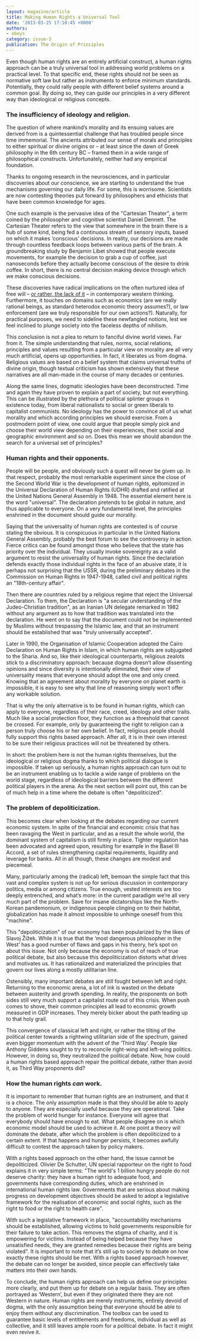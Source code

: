 ```yaml
---
layout: magazine/article
title: Making Human Rights a Universal Tool
date: '2013-03-25 17:10:45 +0000'
authors:
- obeys
category: issue-3
publication: The Origin of Principles
---
```


Even though human rights are an entirely artificial construct, a human rights approach can be a truly universal tool in addressing world problems on a practical level. To that specific end, these rights should not be seen as normative soft law but rather as instruments to enforce minimum standards. Potentially, they could rally people with different belief systems around a common goal. By doing so, they can guide our principles in a very different way than ideological or religious concepts.

### The insufficiency of ideology and religion.

The question of where mankind’s morality and its ensuing values are derived from is a quintessential challenge that has troubled people since time immemorial. The ancients attributed our sense of morals and principles to either spiritual or divine origins or – at least since the dawn of Greek philosophy in the 6th century BC – framed them in a wide range of philosophical constructs. Unfortunately, neither had any empirical foundation.

Thanks to ongoing research in the neurosciences, and in particular discoveries about our conscience, we are starting to understand the true mechanisms governing our daily life. For some, this is worrisome. Scientists are now contesting theories put forward by philosophers and ethicists that have been common knowledge for ages.

One such example is the pervasive idea of the "Cartesian Theater", a term coined by the philosopher and cognitive scientist Daniel Dennett. The Cartesian Theater refers to the view that somewhere in the brain there is a hub of some kind, being fed a continuous stream of sensory inputs, based on which it makes ‘conscious’ decisions. In reality, our decisions are made through countless feedback loops between various parts of the brain. A groundbreaking study by Benjamin Libet showed that people execute movements, for example the decision to grab a cup of coffee, just nanoseconds before they actually become conscious of the desire to drink coffee. In short, there is no central decision making device through which we make conscious decisions.

These discoveries have radical implications on the often nurtured idea of free will – <a href="http://www.youtube.com/watch?v=IHyev5-l4Tk" target="_blank">or rather, the lack of it</a> – in contemporary western thinking. Furthermore, it touches on domains such as economics (are we really rational beings, as standard heterodox economic theory assumes?), or law enforcement (are we truly responsible for our own actions?). Naturally, for practical purposes, we need to sideline these newfangled notions, lest we feel inclined to plunge society into the faceless depths of nihilism.

This conclusion is not a plea to return to fanciful divine world views. Far from it. The simple understanding that rules, norms, social relations, principles and values resulting from a particular view on morality are all very much artificial, opens up opportunities. In fact, it liberates us from dogma. Religious values are based on a belief system that claims universal truths of divine origin, though textual criticism has shown extensively that these narratives are all man-made in the course of many decades or centuries. 

Along the same lines, dogmatic ideologies have been deconstructed. Time and again they have proven to explain a part of society, but not everything. This can be illustrated by the plethora of political splinter groups in existence today, from liberal nationalists to social or green liberals to capitalist communists. No ideology has the power to convince all of us what morality and which according principles we should exercise. From a postmodern point of view, one could argue that people simply pick and choose their world view depending on their experiences, their social and geographic environment and so on. Does this mean we should abandon the search for a universal set of principles?

### Human rights and their opponents.

People will be people, and obviously such a quest will never be given up. In that respect, probably the most remarkable experiment since the close of the Second World War is the development of human rights, epitomized in the Universal Declaration of Human Rights (UDHR) drafted and ratified at the United Nations General Assembly in 1948. The essential element here is the word "universal". The declaration pretends to be global in nature, and thus applicable to everyone. On a very fundamental level, the principles enshrined in the document should guide our morality.

Saying that the universality of human rights are contested is of course stating the obvious. It is conspicuous in particular in the United Nations General Assembly, probably the best forum to see the controversy in action. Fierce critics can be found amongst those who believe that the state has priority over the individual. They usually invoke sovereignty as a valid argument to resist the universality of human rights. Since the declaration defends exactly those individual rights in the face of an abusive state, it is perhaps not surprising that the USSR, during the preliminary debates in the Commission on Human Rights in 1947-1948, called civil and political rights an "18th-century affair".

Then there are countries ruled by a religious regime that reject the Universal Declaration. To them, the Declaration is "a secular understanding of the Judeo-Christian tradition", as an Iranian UN delegate remarked in 1982 without any argument as to how that tradition was translated into the declaration. He went on to say that the document could not be implemented by Muslims without trespassing the Islamic law, and that an instrument should be established that was "truly universally accepted".

Later in 1990, the Organisation of Islamic Cooperation adopted the Cairo Declaration on Human Rights in Islam, in which human rights are subjugated to the Sharia. And so, like their ideological counterparts, religious zealots stick to a discriminatory approach: because dogma doesn’t allow dissenting opinions and since diversity is intentionally eliminated, their view of universality means that everyone should adopt the one and only creed. Knowing that an agreement about morality by everyone on planet earth is impossible, it is easy to see why that line of reasoning simply won’t offer any workable solution.

That is why the only alternative is to be found in human rights, which can apply to everyone, regardless of their race, creed, ideology and other traits. Much like a social protection floor, they function as a threshold that cannot be crossed. For example, only by guaranteeing the right to religion can a person truly choose his or her own belief. In fact, religious people should fully support this rights based approach. After all, it is in their own interest to be sure their religious practices will not be threatened by others.

In short: the problem here is not the human rights themselves, but the ideological or religious dogma thanks to which political dialogue is impossible. If taken up seriously, a human rights approach can turn out to be an instrument enabling us to tackle a wide range of problems on the world stage, regardless of ideological barriers between the different political players in the arena. As the next section will point out, this can be of much help in a time where the debate is often "depoliticized".

### The problem of depoliticization.

This becomes clear when looking at the debates regarding our current economic system. In spite of the financial and economic crisis that has been ravaging the West in particular, and as a result the whole world, the dominant system of capitalism is still firmly in place. Tighter regulation has been advocated and agreed upon, resulting for example in the Basel III Accord, a set of rules strengthening capital requirements, liquidity and leverage for banks. All in all though, these changes are modest and piecemeal.

Many, particularly among the (radical) left, bemoan the simple fact that this vast and complex system is not up for serious discussion in contemporary politics, media or among citizens. True enough, vested interests are too deeply entrenched, and what’s more: in the current paradigm we’re all very much part of the problem. Save for insane dictatorships like the North-Korean pandemonium, or indigenous people clinging on to their habitat, globalization has made it almost impossible to unhinge oneself from this "machine".

This "depoliticization" of our economy has been popularized by the likes of Slavoj Žižek. While it is true that the ‘most dangerous philosopher in the West’ has a good number of flaws and gaps in his theory, he’s spot on about this issue. Not only because the economy is out of reach of true political debate, but also because this depoliticization distorts what drives and motivates us. It has rationalized and materialized the principles that govern our lives along a mostly utilitarian line.

Ostensibly, many important debates are still fought between left and right. Returning to the economic arena, a lot of ink is wasted on the debate between austerity and growth spending. In reality, the proponents on both sides still very much support a capitalist route out of this crisis. When push comes to shove, their common principles all lead to economic growth measured in GDP increases. They merely bicker about the path leading up to that holy grail.

This convergence of classical left and right, or rather the tilting of the political center towards a rightwing utilitarian side of the spectrum, gained even bigger momentum with the advent of the ‘Third Way’. People like Anthony Giddens sought to try to reconcile right-wing and left-wing politics. However, in doing so, they neutralized the political debate. Now, how could a human rights based approach repair the political debate, rather than avoid it, as Third Way proponents did?

### How the human rights *can* work.

It is important to remember that human rights are an instrument, and that it is a choice. The only assumption made is that they should be able to apply to anyone. They are especially useful because they are operational. Take the problem of world hunger for instance. Everyone will agree that everybody should have enough to eat. What people disagree on is which economic model should be used to achieve it. At one point a theory will dominate the debate, after which the problem is often depoliticized to a certain extent. If that happens and hunger persists, it becomes awfully difficult to contest the approach taken by policy makers.

With a rights based approach on the other hand, the issue cannot be depoliticized. Olivier De Schutter, UN special rapporteur on the right to food explains it in very simple terms: "The world's 1 billion hungry people do not deserve charity: they have a human right to adequate food, and governments have corresponding duties, which are enshrined in international human rights law. Governments that are serious about making progress on development objectives should be asked to adopt a legislative framework for the realisation of economic and social rights, such as the right to food or the right to health care".

With such a legislative framework in place, "accountability mechanisms should be established, allowing victims to hold governments responsible for their failure to take action. This removes the stigma of charity, and it is empowering for victims. Instead of being helped because they have unsatisfied needs, they are granted remedies because their rights are being violated". It is important to note that it’s still up to society to debate on how exactly these rights should be met. With a rights based approach however, the debate can no longer be avoided, since people can effectively take matters into their own hands.

To conclude, the human rights approach can help us define our principles more clearly, and put them up for debate on a regular basis. They are often portrayed as ‘Western’, but even if they originated there they are not Western in nature. Human rights are merely instruments, entirely devoid of dogma, with the only assumption being that everyone should be able to enjoy them without any discrimination. The toolbox can be used to guarantee basic levels of entitlements and freedoms, individual as well as collective, and it still leaves ample room for a political debate. In fact it might even revive it.
